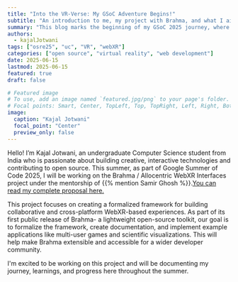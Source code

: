 ```yaml
---
title: "Into the VR-Verse: My GSoC Adventure Begins!"
subtitle: "An introduction to me, my project with Brahma, and what I aim to build this summer"
summary: "This blog marks the beginning of my GSoC 2025 journey, where I’ll be contributing to Brahma—an open-source WebXR framework. "
authors: 
  - kajalJotwani
tags: ["osre25", "uc", "VR", "webXR"]
categories: ["open source", "virtual reality", "web development"]
date: 2025-06-15
lastmod: 2025-06-15
featured: true
draft: false

# Featured image
# To use, add an image named `featured.jpg/png` to your page's folder.
# Focal points: Smart, Center, TopLeft, Top, TopRight, Left, Right, BottomLeft, Bottom, BottomRight.
image:
  caption: "Kajal Jotwani"
  focal_point: "Center"
  preview_only: false
---
```


Hello! I’m Kajal Jotwani, an undergraduate Computer Science student from India who is passionate about building creative, interactive technologies and contributing to open source. This summer, as part of Google Summer of Code 2025, I will be working on the Brahma / Allocentric WebXR Interfaces project under the mentorship of {{% mention Samir Ghosh %}}.[You can read my complete proposal here.](https://docs.google.com/document/d/1Ne7ADVM72jRuxU7wzRYK8Hvp1zqCUviU0Fh1sTtRWe4/edit?usp=sharing)

This project focuses on creating a formalized framework for building collaborative and cross-platform WebXR-based experiences. As part of its first public release of Brahma- a lightweight open-source toolkit, our goal is to formalize the framework, create documentation, and implement example applications like multi-user games and scientific visualizations. This will help make Brahma extensible and accessible for a wider developer community. 

I'm excited to be working on this project and will be documenting my journey, learnings, and progress here throughout the summer.